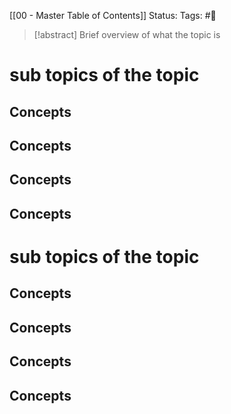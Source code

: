 [[00 - Master Table of Contents]]
Status:
Tags: #📕 


>[!abstract] Brief overview of what the topic is

# sub topics of the topic
## Concepts
## Concepts
## Concepts
## Concepts

# sub topics of the topic
## Concepts
## Concepts
## Concepts
## Concepts
